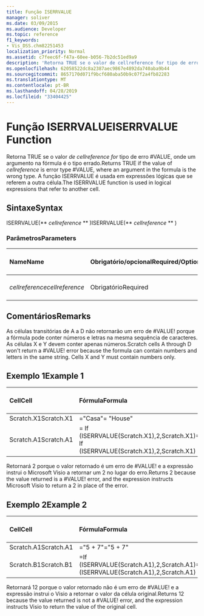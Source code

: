 ```yaml
---
title: Função ISERRVALUE
manager: soliver
ms.date: 03/09/2015
ms.audience: Developer
ms.topic: reference
f1_keywords:
- Vis_DSS.chm82251453
localization_priority: Normal
ms.assetid: c7feec6f-f47a-60ee-b056-7b2dc51ed9a9
description: 'Retorna TRUE se o valor de cellreference for tipo de erro #VALUE, onde um argumento na fórmula é o tipo errado. A função ISERRVALUE é usada em expressões lógicas que se referem a outra célula.'
ms.openlocfilehash: 62058522dc8a2387aec9867e4892da740aba9b44
ms.sourcegitcommit: 8657170d071f9bcf680aba50b9c07f2a4fb82283
ms.translationtype: MT
ms.contentlocale: pt-BR
ms.lasthandoff: 04/28/2019
ms.locfileid: "33404425"
---
```

# <a name="iserrvalue-function"></a><span data-ttu-id="c8034-104">Função ISERRVALUE</span><span class="sxs-lookup"><span data-stu-id="c8034-104">ISERRVALUE Function</span></span>

<span data-ttu-id="c8034-105">Retorna TRUE se o valor  _de cellreference for_ tipo de erro #VALUE, onde um argumento na fórmula é o tipo errado.</span><span class="sxs-lookup"><span data-stu-id="c8034-105">Returns TRUE if the value of  _cellreference_ is error type #VALUE, where an argument in the formula is the wrong type.</span></span> <span data-ttu-id="c8034-106">A função ISERRVALUE é usada em expressões lógicas que se referem a outra célula.</span><span class="sxs-lookup"><span data-stu-id="c8034-106">The ISERRVALUE function is used in logical expressions that refer to another cell.</span></span> 
  
## <a name="syntax"></a><span data-ttu-id="c8034-107">Sintaxe</span><span class="sxs-lookup"><span data-stu-id="c8034-107">Syntax</span></span>

<span data-ttu-id="c8034-108">ISERRVALUE(\*\* *cellreference* \*\* )</span><span class="sxs-lookup"><span data-stu-id="c8034-108">ISERRVALUE(\*\* *cellreference* \*\* )</span></span> 
  
### <a name="parameters"></a><span data-ttu-id="c8034-109">Parâmetros</span><span class="sxs-lookup"><span data-stu-id="c8034-109">Parameters</span></span>

|<span data-ttu-id="c8034-110">**Name**</span><span class="sxs-lookup"><span data-stu-id="c8034-110">**Name**</span></span>|<span data-ttu-id="c8034-111">**Obrigatório/opcional**</span><span class="sxs-lookup"><span data-stu-id="c8034-111">**Required/Optional**</span></span>|<span data-ttu-id="c8034-112">**Tipo de dados**</span><span class="sxs-lookup"><span data-stu-id="c8034-112">**Data Type**</span></span>|<span data-ttu-id="c8034-113">**Descrição**</span><span class="sxs-lookup"><span data-stu-id="c8034-113">**Description**</span></span>|
|:-----|:-----|:-----|:-----|
| <span data-ttu-id="c8034-114">_cellreference_</span><span class="sxs-lookup"><span data-stu-id="c8034-114">_cellreference_</span></span> <br/> |<span data-ttu-id="c8034-115">Obrigatório</span><span class="sxs-lookup"><span data-stu-id="c8034-115">Required</span></span>  <br/> |<span data-ttu-id="c8034-116">**String**</span><span class="sxs-lookup"><span data-stu-id="c8034-116">**String**</span></span> <br/> |<span data-ttu-id="c8034-117">Referência a uma célula.</span><span class="sxs-lookup"><span data-stu-id="c8034-117">Reference to a cell.</span></span>  <br/> |
   
## <a name="remarks"></a><span data-ttu-id="c8034-118">Comentários</span><span class="sxs-lookup"><span data-stu-id="c8034-118">Remarks</span></span>

<span data-ttu-id="c8034-p103">As células transitórias de A a D não retornarão um erro de #VALUE! porque a fórmula pode conter números e letras na mesma sequência de caracteres. As células X e Y devem conter apenas números.</span><span class="sxs-lookup"><span data-stu-id="c8034-p103">Scratch cells A through D won't return a #VALUE! error because the formula can contain numbers and letters in the same string. Cells X and Y must contain numbers only.</span></span> 
  
## <a name="example-1"></a><span data-ttu-id="c8034-122">Exemplo 1</span><span class="sxs-lookup"><span data-stu-id="c8034-122">Example 1</span></span>

|<span data-ttu-id="c8034-123">**Cell**</span><span class="sxs-lookup"><span data-stu-id="c8034-123">**Cell**</span></span>|<span data-ttu-id="c8034-124">**Fórmula**</span><span class="sxs-lookup"><span data-stu-id="c8034-124">**Formula**</span></span>|<span data-ttu-id="c8034-125">**Valor retornado**</span><span class="sxs-lookup"><span data-stu-id="c8034-125">**Value returned**</span></span>|
|:-----|:-----|:-----|
|<span data-ttu-id="c8034-126">Scratch.X1</span><span class="sxs-lookup"><span data-stu-id="c8034-126">Scratch.X1</span></span>  <br/> |<span data-ttu-id="c8034-127">="Casa"</span><span class="sxs-lookup"><span data-stu-id="c8034-127">= "House"</span></span>  <br/> |<span data-ttu-id="c8034-128">#VALUE!</span><span class="sxs-lookup"><span data-stu-id="c8034-128">#VALUE!</span></span>  <br/> |
|<span data-ttu-id="c8034-129">Scratch.A1</span><span class="sxs-lookup"><span data-stu-id="c8034-129">Scratch.A1</span></span>  <br/> |<span data-ttu-id="c8034-130">= If (ISERRVALUE(Scratch.X1),2,Scratch.X1)</span><span class="sxs-lookup"><span data-stu-id="c8034-130">= If (ISERRVALUE(Scratch.X1),2,Scratch.X1)</span></span>  <br/> |<span data-ttu-id="c8034-131">2 </span><span class="sxs-lookup"><span data-stu-id="c8034-131">2</span></span>  <br/> |
   
<span data-ttu-id="c8034-p104">Retornará 2 porque o valor retornado é um erro de #VALUE! e a expressão instrui o Microsoft Visio a retornar um 2 no lugar do erro.</span><span class="sxs-lookup"><span data-stu-id="c8034-p104">Returns 2 because the value returned is a #VALUE! error, and the expression instructs Microsoft Visio to return a 2 in place of the error.</span></span>
  
## <a name="example-2"></a><span data-ttu-id="c8034-134">Exemplo 2</span><span class="sxs-lookup"><span data-stu-id="c8034-134">Example 2</span></span>

|<span data-ttu-id="c8034-135">**Cell**</span><span class="sxs-lookup"><span data-stu-id="c8034-135">**Cell**</span></span>|<span data-ttu-id="c8034-136">**Fórmula**</span><span class="sxs-lookup"><span data-stu-id="c8034-136">**Formula**</span></span>|<span data-ttu-id="c8034-137">**Valor retornado**</span><span class="sxs-lookup"><span data-stu-id="c8034-137">**Value returned**</span></span>|
|:-----|:-----|:-----|
|<span data-ttu-id="c8034-138">Scratch.A1</span><span class="sxs-lookup"><span data-stu-id="c8034-138">Scratch.A1</span></span>  <br/> |<span data-ttu-id="c8034-139">="5 + 7"</span><span class="sxs-lookup"><span data-stu-id="c8034-139">="5 + 7"</span></span>  <br/> |<span data-ttu-id="c8034-140">5 + 7</span><span class="sxs-lookup"><span data-stu-id="c8034-140">5 + 7</span></span>  <br/> |
|<span data-ttu-id="c8034-141">Scratch.B1</span><span class="sxs-lookup"><span data-stu-id="c8034-141">Scratch.B1</span></span>  <br/> |<span data-ttu-id="c8034-142">=If (ISERRVALUE(Scratch.A1),2,Scratch.A1)</span><span class="sxs-lookup"><span data-stu-id="c8034-142">=If (ISERRVALUE(Scratch.A1),2,Scratch.A1)</span></span>  <br/> |<span data-ttu-id="c8034-143">5 + 7</span><span class="sxs-lookup"><span data-stu-id="c8034-143">5 + 7</span></span>  <br/> |
   
<span data-ttu-id="c8034-p105">Retornará 12 porque o valor retornado não é um erro de #VALUE! e a expressão instrui o Visio a retornar o valor da célula original.</span><span class="sxs-lookup"><span data-stu-id="c8034-p105">Returns 12 because the value returned is not a #VALUE! error, and the expression instructs Visio to return the value of the original cell.</span></span>
  

